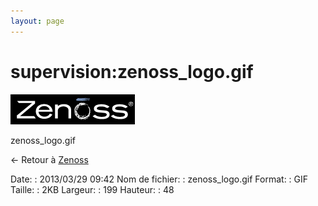 ```yaml
---
layout: page
---
```


supervision:zenoss\_logo.gif
============================

[![zenoss\_logo.gif](../../assets/media/supervision/zenoss_logo.gif@cache=&w=199&h=48 "zenoss_logo.gif")](../../assets/media/supervision/zenoss_logo.gif@cache= "Afficher le fichier original")

zenoss\_logo.gif

← Retour à [Zenoss](../../zenoss/start.html "zenoss:start")

Date:
:   2013/03/29 09:42
Nom de fichier:
:   zenoss\_logo.gif
Format:
:   GIF
Taille:
:   2KB
Largeur:
:   199
Hauteur:
:   48

